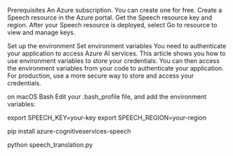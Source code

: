 Prerequisites
An Azure subscription. You can create one for free.
Create a Speech resource in the Azure portal.
Get the Speech resource key and region. After your Speech resource is deployed, select Go to resource to view and manage keys.

Set up the environment
Set environment variables
You need to authenticate your application to access Azure AI services. This article shows you how to use environment variables to store your credentials. You can then access the environment variables from your code to authenticate your application. For production, use a more secure way to store and access your credentials.

on macOS
Bash
Edit your .bash_profile file, and add the environment variables:

export SPEECH_KEY=your-key
export SPEECH_REGION=your-region

pip install azure-cognitiveservices-speech

python speech_translation.py
